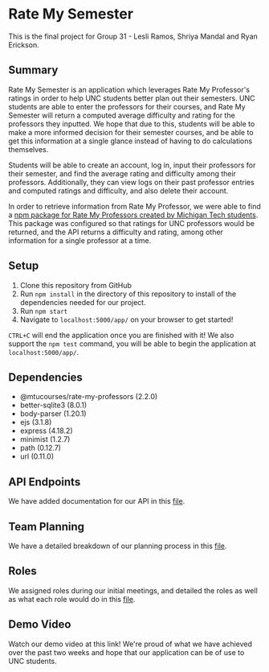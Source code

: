 # Rate My Semester
This is the final project for Group 31 - Lesli Ramos, Shriya Mandal and Ryan Erickson.

## Summary
Rate My Semester is an application which leverages Rate My Professor's ratings in order to help UNC students better plan out their semesters. UNC students are able to enter the professors for their courses, and Rate My Semester will return a computed average difficulty and rating for the professors they inputted. We hope that due to this, students will be able to make a more informed decision for their semester courses, and be able to get this information at a single glance instead of having to do calculations themselves.

Students will be able to create an account, log in, input their professors for their semester, and find the average rating and difficulty among their professors. Additionally, they can view logs on their past professor entries and computed ratings and difficulty, and also delete their account. 

In order to retrieve information from Rate My Professor, we were able to find a [npm package for Rate My Professors created by Michigan Tech students](https://www.npmjs.com/package/@mtucourses/rate-my-professors). This package was configured so that ratings for UNC professors would be returned, and the API returns a difficulty and rating, among other information for a single professor at a time.

## Setup 

1. Clone this repository from GitHub
2. Run `npm install` in the directory of this repository to install of the dependencies needed for our project.
3. Run `npm start`
4. Navigate to ```localhost:5000/app/``` on your browser to get started!

`CTRL+C` will end the application once you are finished with it! We also support the `npm test` command, you will be able to begin the application at ```localhost:5000/app/```.

## Dependencies
- @mtucourses/rate-my-professors (2.2.0)
- better-sqlite3 (8.0.1)
- body-parser (1.20.1)
- ejs (3.1.8)
- express (4.18.2)
- minimist (1.2.7)
- path (0.12.7)
- url (0.11.0)

## API Endpoints
We have added documentation for our API in this [file](https://github.com/comp426-2022-fall/a99-team-31/blob/main/docs/api.md).

## Team Planning
We have a detailed breakdown of our planning process in this [file](https://github.com/comp426-2022-fall/a99-team-31/blob/main/docs/planning.md). 

## Roles
We assigned roles during our initial meetings, and detailed the roles as well as what each role would do in this [file](https://github.com/comp426-2022-fall/a99-team-31/blob/main/docs/roles.md).

## Demo Video
Watch our demo video at this link! We're proud of what we have achieved over the past two weeks and hope that our application can be of use to UNC students.
